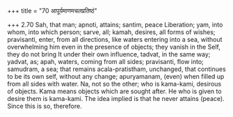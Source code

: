 +++
title = "70 आपूर्यमाणमचलप्रतिष्ठं"

+++
2.70 Sah, that man; apnoti, attains; santim, peace Liberation; yam, into
whom, into which person; sarve, all; kamah, desires, all forms of
wishes; pravisanti, enter, from all directions, like waters entering
into a sea, without overwhelming him even in the presence of objects;
they vanish in the Self, they do not bring It under their own influence,
tadvat, in the same way; yadvat, as; apah, waters, coming from all
sides; pravisanti, flow into; samudram, a sea; that remains
acala-pratistham, unchanged, that continues to be its own self, without
any change; apuryamanam, (even) when filled up from all sides with
water. Na, not so the other; who is kama-kami, desirous of objects. Kama
means objects which are sought after. He who is given to desire them is
kama-kami. The idea implied is that he never attains (peace). Since this
is so, therefore.
